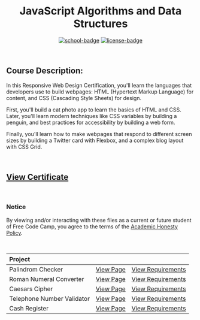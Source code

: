 <div align="center">

# JavaScript Algorithms and Data Structures

[![school-badge]][course-link]
[![license-badge]][LICENSE]

</div>

<!-- badge info -->
[school-badge]:https://img.shields.io/badge/free_Code_Camp-Algorithms_&_Data_Structures-white?labelColor=midnightblue&logo=freeCodeCamp&style=for-the-badge
[course-link]:https://www.freecodecamp.org/learn/javascript-algorithms-and-data-structures/ "Responsive Web Design"
[license-badge]:https://img.shields.io/github/license/parasiticfrisk/javascript-algorithms-and-data-structures?color=informational&&style=for-the-badge
[LICENSE]:LICENSE "MIT License"

<br>

## Course Description:
In this Responsive Web Design Certification, you'll learn the languages that developers use to build webpages: HTML (Hypertext Markup Language) for content, and CSS (Cascading Style Sheets) for design.

First, you'll build a cat photo app to learn the basics of HTML and CSS. Later, you'll learn modern techniques like CSS variables by building a penguin, and best practices for accessibility by building a web form.

Finally, you'll learn how to make webpages that respond to different screen sizes by building a Twitter card with Flexbox, and a complex blog layout with CSS Grid.

<br>

## [View Certificate](https://raw.githubusercontent.com/parasiticfrisk/javascript-algorithms-and-data-structures/gh-pages/images/javascript-algorithms-and-data-structures.jpg?token=GHSAT0AAAAAABWHWQ5M5RRCE2FCVRJYFDXIYWC32VQ)

<br>

### Notice
By viewing and/or interacting with these files as a current or future student of Free Code Camp, you agree to the terms of the [Academic Honesty Policy].

<br>

| Project                    |                     |                            |
| :------------------------- | :------------------ | :------------------------- |
| Palindrom Checker          | [View Page][proj01] | [View Requirements][req01] |
| Roman Numeral Converter    | [View Page][proj02] | [View Requirements][req02] |
| Caesars Cipher             | [View Page][proj03] | [View Requirements][req03] |
| Telephone Number Validator | [View Page][proj04] | [View Requirements][req04] |
| Cash Register              | [View Page][proj05] | [View Requirements][req05] |

<!-- project quick links -->
[proj01]:https://parasiticfrisk.github.io/javascript-algorithms-and-data-structures/palindrome.html
[proj02]:https://parasiticfrisk.github.io/javascript-algorithms-and-data-structures/roman_num.html
[proj03]:https://parasiticfrisk.github.io/javascript-algorithms-and-data-structures/cipher.html
[proj04]:https://parasiticfrisk.github.io/javascript-algorithms-and-data-structures/phone_valid.html
[proj05]:https://parasiticfrisk.github.io/javascript-algorithms-and-data-structures/register.html
[req01]:https://www.freecodecamp.org/learn/javascript-algorithms-and-data-structures/javascript-algorithms-and-data-structures-projects/palindrome-checker "Build a Palindrome Checker"
[req02]:https://www.freecodecamp.org/learn/javascript-algorithms-and-data-structures/javascript-algorithms-and-data-structures-projects/roman-numeral-converter "Build a Roman Numeral Converter"
[req03]:https://www.freecodecamp.org/learn/javascript-algorithms-and-data-structures/javascript-algorithms-and-data-structures-projects/caesars-cipher "Build a Caesar's Cipher"
[req04]:https://www.freecodecamp.org/learn/javascript-algorithms-and-data-structures/javascript-algorithms-and-data-structures-projects/telephone-number-validator "Build a Telephone Number Validator"
[req05]:https://www.freecodecamp.org/learn/javascript-algorithms-and-data-structures/javascript-algorithms-and-data-structures-projects/cash-register "Build a Cash Register"
[Academic Honesty Policy]:../academic_honesty_policy